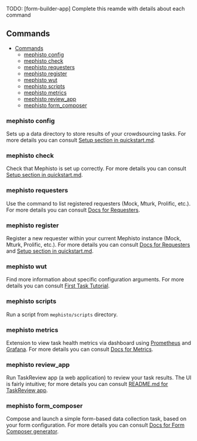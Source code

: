 <!---
  Copyright (c) Meta Platforms and its affiliates.
  This source code is licensed under the MIT license found in the
  LICENSE file in the root directory of this source tree.
-->

TODO: [form-builder-app] Complete this reamde with details about each command

## Commands

- [Commands](#commands)
  - [mephisto config](#mephisto-config)
  - [mephisto check](#mephisto-check)
  - [mephisto requesters](#mephisto-requesters)
  - [mephisto register](#mephisto-register)
  - [mephisto wut](#mephisto-wut)
  - [mephisto scripts](#mephisto-scripts)
  - [mephisto metrics](#mephisto-metrics)
  - [mephisto review\_app](#mephisto-review_app)
  - [mephisto form\_composer](#mephisto-form_composer)


### mephisto config

Sets up a data directory to store results of your crowdsourcing tasks.
For more details you can consult [Setup section in quickstart.md](docs/web/docs/guides/quickstart.md#setup).


### mephisto check

Check that Mephisto is set up correctly.
For more details you can consult [Setup section in quickstart.md](docs/web/docs/guides/quickstart.md#setup).


### mephisto requesters

Use the command to list registered requesters (Mock, Mturk, Prolific, etc.).
For more details you can consult [Docs for Requesters](docs/web/docs/reference/requesters.md#requesters).


### mephisto register

Register a new requester within your current Mephisto instance (Mock, Mturk, Prolific, etc.).
For more details you can consult [Docs for Requesters](docs/web/docs/reference/requesters.md#requesters) and
[Setup section in quickstart.md](docs/web/docs/guides/quickstart.md#setup).


### mephisto wut

Find more information about specific configuration arguments.
For more details you can consult [First Task Tutorial](docs/web/docs/guides/tutorials/first_task.md#21-discovering-options-with-mephisto-wut).


### mephisto scripts

Run a script from `mephisto/scripts` directory.


### mephisto metrics

Extension to view task health metrics via dashboard using [Prometheus](https://prometheus.io/) and [Grafana](https://grafana.com/oss/grafana/).
For more details you can consult [Docs for Metrics](docs/web/docs/guides/how_to_use/efficiency_organization/metrics_dashboard.md).


### mephisto review_app

Run TaskReview app (a web application) to review your task results.
The UI is fairly intuitive; for more details you can consult [README.md for TaskReview app](mephisto/review_app/README.md).


### mephisto form_composer

Compose and launch a simple form-based data collection task, based on your form configuration.
For more details you can consult [Docs for Form Composer generator](mephisto/generators/form_composer/README.md).
